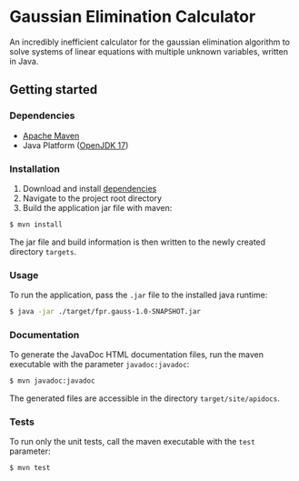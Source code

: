 # Gaussian Elimination Calculator

An incredibly inefficient calculator for the gaussian 
elimination algorithm to solve systems of linear equations
with multiple unknown variables, written in Java.

## Getting started

### Dependencies

* [Apache Maven](https://maven.apache.org/)
* Java Platform ([OpenJDK 17](https://jdk.java.net/17/))

### Installation

1. Download and install [dependencies](#Dependencies)
2. Navigate to the project root directory
3. Build the application jar file with maven:

```bash
$ mvn install
```

The jar file and build information is then written to the
newly created directory ```targets```.

### Usage

To run the application, pass the ```.jar``` file to the
installed java runtime:

```bash
$ java -jar ./target/fpr.gauss-1.0-SNAPSHOT.jar
```

### Documentation

To generate the JavaDoc HTML documentation files, run the maven
executable with the parameter ```javadoc:javadoc```:

```bash
$ mvn javadoc:javadoc
```

The generated files are accessible in the directory ```target/site/apidocs```.

### Tests

To run only the unit tests, call the maven executable with the ```test``` parameter:

```bash
$ mvn test
```
